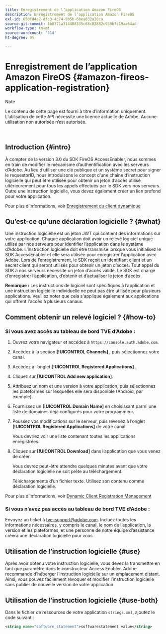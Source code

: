 ```yaml
---
title: Enregistrement de l’application Amazon FireOS
description: Enregistrement de l’application Amazon FireOS
exl-id: 650fd4a2-dfc3-4c74-9b5b-6bea832a28ca
source-git-commit: 1b8371a314488335c68c82882c930b7c19aa64ad
workflow-type: tm+mt
source-wordcount: '514'
ht-degree: 0%

---
```


# Enregistrement de l’application Amazon FireOS {#amazon-fireos-application-registration}

>[!NOTE]
>
>Le contenu de cette page est fourni à titre d’information uniquement. L’utilisation de cette API nécessite une licence actuelle de Adobe. Aucune utilisation non autorisée n’est autorisée.

</br>

## Introduction {#intro}

À compter de la version 3.0 du SDK FireOS AccessEnabler, nous sommes en train de modifier le mécanisme d’authentification avec les serveurs d’Adobe. Au lieu d’utiliser une clé publique et un système secret pour signer le requestorID, nous introduisons le concept d’une chaîne d’instruction logicielle qui peut être utilisée pour obtenir un jeton d’accès utilisé ultérieurement pour tous les appels effectués par le SDK vers nos serveurs. Outre une instruction logicielle, vous devez également créer un lien profond pour votre application.

Pour plus d’informations, voir [Enregistrement du client dynamique](/help/authentication/dynamic-client-registration.md)

## Qu’est-ce qu’une déclaration logicielle ? {#what}

Une instruction logicielle est un jeton JWT qui contient des informations sur votre application. Chaque application doit avoir un relevé logiciel unique utilisé par nos serveurs pour identifier l’application dans le système d’Adobe. L’instruction logicielle doit être transmise lorsque vous initialisez le SDK AccessEnabler et elle sera utilisée pour enregistrer l’application avec Adobe. Lors de l’enregistrement, le SDK reçoit un identifiant client et un secret client qui seront utilisés pour obtenir un jeton d’accès. Tout appel du SDK à nos serveurs nécessite un jeton d’accès valide. Le SDK est chargé d’enregistrer l’application, d’obtenir et d’actualiser le jeton d’accès.

**Remarque :** Les instructions de logiciel sont spécifiques à l’application et une instruction logicielle individuelle ne peut pas être utilisée pour plusieurs applications. Veuillez noter que cela s&#39;applique également aux applications qui offrent l&#39;accès à plusieurs canaux.

## Comment obtenir un relevé logiciel ? {#how-to}

### Si vous avez accès au tableau de bord TVE d’Adobe :

1. Ouvrez votre navigateur et accédez à `https://console.auth.adobe.com`.

1. Accédez à la section **[!UICONTROL Channels]** , puis sélectionnez votre canal.

1. Accédez à l’onglet **[!UICONTROL Registered Applications]** .

1. Cliquez sur **[!UICONTROL Add new application]**.

1. Attribuez un nom et une version à votre application, puis sélectionnez les plateformes sur lesquelles elle sera disponible (Android, par exemple).

1. Fournissez un **[!UICONTROL Domain Name]** en choisissant parmi une liste de domaines déjà configurés pour votre programmeur.

1. Poussez vos modifications sur le serveur, puis revenez à l’onglet **[!UICONTROL Registered Applications]** de votre canal.

   Vous devriez voir une liste contenant toutes les applications enregistrées.

1. Cliquez sur **[!UICONTROL Download]** dans l’application que vous venez de créer.

   Vous devrez peut-être attendre quelques minutes avant que votre déclaration logicielle ne soit prête au téléchargement.

   Téléchargements d’un fichier texte. Utilisez son contenu comme déclaration logicielle.

Pour plus d’informations, voir [Dynamic Client Registration Management](/help/authentication/dynamic-client-registration-management.md)

### Si vous n’avez pas accès au tableau de bord TVE d’Adobe :

Envoyez un ticket à [tve-support@adobe.com](mailto:tve-support@adobe.com). Incluez toutes les informations nécessaires, y compris le canal, le nom de l’application, la version et les plateformes, et une personne de notre équipe d’assistance créera une déclaration logicielle pour vous.

## Utilisation de l’instruction logicielle {#use}

Après avoir obtenu votre instruction logicielle, vous devez la transmettre en tant que paramètre dans le constructeur Access Enabler. Adobe recommande d’héberger l’instruction logicielle sur un emplacement distant. Ainsi, vous pouvez facilement révoquer et modifier l’instruction logicielle sans publier de nouvelle version de votre application.

## Utilisation de l’instruction logicielle {#use-both}

Dans le fichier de ressources de votre application `strings.xml`, ajoutez le code suivant :

```XML
<string name="software_statement">softwarestatement value</string>
```
